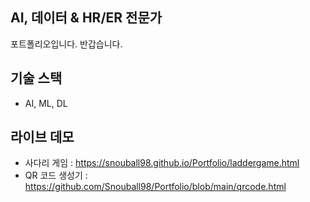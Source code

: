 ## AI, 데이터 & HR/ER 전문가
포트폴리오입니다. 반갑습니다.

## 기술 스택
 - AI, ML, DL
  
## 라이브 데모
 - 사다리 게임 : https://snouball98.github.io/Portfolio/laddergame.html
 - QR 코드 생성기 : https://github.com/Snouball98/Portfolio/blob/main/qrcode.html
